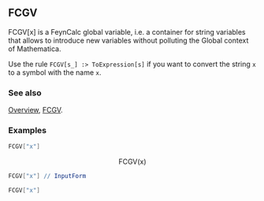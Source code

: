 ## FCGV

FCGV[x] is a FeynCalc global variable, i.e. a container for string variables that allows to introduce new variables without polluting the Global context of Mathematica.

Use the rule `FCGV[s_] :> ToExpression[s]` if you want to convert the string `x` to a symbol with the name `x`.

### See also

[Overview](Extra/FeynCalc.md), [FCGV](FCGV.md).

### Examples

```mathematica
FCGV["x"]
```

$$\text{FCGV}(\text{x})$$

```mathematica
FCGV["x"] // InputForm
```

```mathematica
FCGV["x"]
```